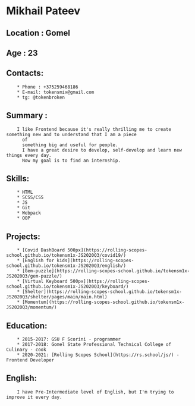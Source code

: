 # Mikhail Pateev
## Location : Gomel
## Age : 23
## Contacts:
        * Phone : +375259468186
        * E-mail: tokensmix@gmail.com
        * tg: @tokenbroken
## Summary :
        I like Frontend because it's really thrilling me to create something new and to understand that I am a piece
          of
          something big and useful for people.
          I have a great desire to develop, self-develop and learn new things every day.
          Now my goal is to find an internship.
## Skills:
        * HTML
        * SCSS/CSS
        * JS
        * Git
        * Webpack
        * OOP
## Projects:
        * [Covid DashBoard 500px](https://rolling-scopes-school.github.io/tokensm1x-JS2020Q3/covid19/)
        * [English for kids](https://rolling-scopes-school.github.io/tokensm1x-JS2020Q3/english/)
        * [Gem-puzzle](https://rolling-scopes-school.github.io/tokensm1x-JS2020Q3/gem-puzzle/)
        * [Virtual Keyboard 500px](https://rolling-scopes-school.github.io/tokensm1x-JS2020Q3/keyboard/)
        * [Shelter](https://rolling-scopes-school.github.io/tokensm1x-JS2020Q3/shelter/pages/main/main.html)
        * [Momentum](https://rolling-scopes-school.github.io/tokensm1x-JS2020Q3/momentum/)
## Education:
        * 2015-2017: GSU F Scorini - programmer
        * 2017-2018: Gomel State Professional Technical College of Culinary - cook
        * 2020-2021: [Rolling Scopes School](https://rs.school/js/) - Frontend Developer
## English:
        I have Pre-Intermediate level of English, but I'm trying to improve it every day.
